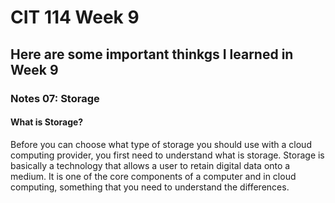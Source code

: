 # CIT 114 Week 9
## Here are some important thinkgs I learned in Week 9
### Notes 07: Storage

#### What is Storage?

Before you can choose what type of storage you should use with a cloud computing provider, you first need to understand what is storage.
Storage is basically a technology that allows a user to retain digital data onto a medium. It is one of the core components of a computer 
and in cloud computing, something that you need to understand the differences.
